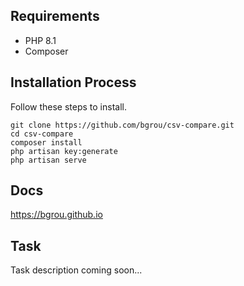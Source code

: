 ## Requirements
- PHP 8.1
- Composer

## Installation Process

Follow these steps to install.

    git clone https://github.com/bgrou/csv-compare.git 
    cd csv-compare
    composer install
    php artisan key:generate
    php artisan serve

## Docs
https://bgrou.github.io

## Task
Task description coming soon...
